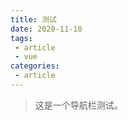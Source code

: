 ```yaml
---
title: 测试
date: 2020-11-10
tags:
 - article
 - vue          
categories: 
 - article
---
```


> 这是一个导航栏测试。
